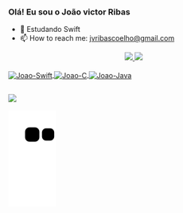 ### Olá! Eu sou o João victor Ribas


- 🌱 Estudando Swift
- 📫 How to reach me: jvribascoelho@gmail.com

<div align="center">
  <a href="https://github.com/JoaoRiibas">
  <img height="150em" src="https://github-readme-stats.vercel.app/api?username=JoaoRiibas&show_icons=true&theme=dark&include_all_commits=true&count_private=true"/>
  <img height="150em" src="https://github-readme-stats.vercel.app/api/top-langs/?username=JoaoRiibas&layout=compact&langs_count=7&theme=dark"/>
</div>

<div style="display: inline_block"><br>
  <img align="center" alt="Joao-Swift" height="30" width="40" src="https://cdn.jsdelivr.net/gh/devicons/devicon/icons/swift/swift-original.svg">
  <img align="center" alt="Joao-C" height="30" width="40" src="https://cdn.jsdelivr.net/gh/devicons/devicon/icons/c/c-original.svg">
  <img align="center" alt="Joao-Java" height="30" width="40" src="https://cdn.jsdelivr.net/gh/devicons/devicon/icons/java/java-original.svg">
</div>

##

<div> 
  <a href="https://www.linkedin.com/in/joão-victor-ribas-125691231/" target="_blank"><img src="https://img.shields.io/badge/-LinkedIn-%230077B5?style=for-the-badge&logo=linkedin&logoColor=white" target="_blank"></a> 
 
  ![Snake animation](https://github.com/JoaoRiibas/JoaoRiibas/blob/output/github-contribution-grid-snake.svg)
 
</div>
